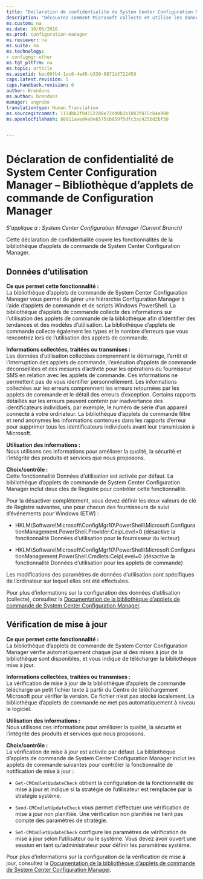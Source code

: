 ```yaml
---
title: "Déclaration de confidentialité de System Center Configuration Manager – Bibliothèque d’applets de commande de Configuration Manager"
description: "Découvrez comment Microsoft collecte et utilise les données relatives à la bibliothèque d’applets de commande System Center Configuration Manager."
ms.custom: na
ms.date: 10/06/2016
ms.prod: configuration-manager
ms.reviewer: na
ms.suite: na
ms.technology:
- configmgr-other
ms.tgt_pltfrm: na
ms.topic: article
ms.assetid: bec00fb4-1ac0-4e49-b330-0871b3722459
caps.latest.revision: 5
caps.handback.revision: 0
author: Brenduns
ms.author: brenduns
manager: angrobe
translationtype: Human Translation
ms.sourcegitcommit: 1134bb2f04152288e72d40b1b1083f415cb4e900
ms.openlocfilehash: 88d11aaed4a0e6575cb859f5dfc3ac425bd2bf38


---
```

# <a name="system-center-configuration-manager-privacy-statement---configuration-manager-cmdlet-library"></a>Déclaration de confidentialité de System Center Configuration Manager – Bibliothèque d’applets de commande de Configuration Manager

*S’applique à : System Center Configuration Manager (Current Branch)*

Cette déclaration de confidentialité couvre les fonctionnalités de la bibliothèque d’applets de commande de System Center Configuration Manager.  

## <a name="usage-data"></a>Données d’utilisation  
 **Ce que permet cette fonctionnalité :**   
La bibliothèque d’applets de commande de System Center Configuration Manager vous permet de gérer une hiérarchie Configuration Manager à l’aide d’applets de commande et de scripts Windows PowerShell. La bibliothèque d’applets de commande collecte des informations sur l’utilisation des applets de commande de la bibliothèque afin d’identifier des tendances et des modèles d’utilisation.  La bibliothèque d’applets de commande collecte également les types et le nombre d’erreurs que vous rencontrez lors de l’utilisation des applets de commande.  

 **Informations collectées, traitées ou transmises :**   
Les données d’utilisation collectées comprennent le démarrage, l’arrêt et l’interruption des applets de commande, l’exécution d’applets de commande déconseillées et des mesures d’activité pour les opérations du fournisseur SMS en relation avec les applets de commande. Ces informations ne permettent pas de vous identifier personnellement.  Les informations collectées sur les erreurs comprennent les erreurs retournées par les applets de commande et le détail des erreurs d’exception. Certains rapports détaillés sur les erreurs peuvent contenir par inadvertance des identificateurs individuels, par exemple, le numéro de série d’un appareil connecté à votre ordinateur. La bibliothèque d’applets de commande filtre et rend anonymes les informations contenues dans les rapports d’erreur pour supprimer tous les identificateurs individuels avant leur transmission à Microsoft.  

 **Utilisation des informations :**   
Nous utilisons ces informations pour améliorer la qualité, la sécurité et l’intégrité des produits et services que nous proposons.  

 **Choix/contrôle :**   
Cette fonctionnalité Données d’utilisation est activée par défaut. La bibliothèque d’applets de commande de System Center Configuration Manager inclut deux clés de Registre pour contrôler cette fonctionnalité.  

 Pour la désactiver complètement, vous devez définir les deux valeurs de clé de Registre suivantes, une pour chacun des fournisseurs de suivi d’événements pour Windows (ETW) :  

-   HKLM\Software\Microsoft\ConfigMgr10\PowerShell\Microsoft.ConfigurationManagement.PowerShell.Provider:CeipLevel=0 (désactive la fonctionnalité Données d’utilisation pour le fournisseur du lecteur)  

-   HKLM\Software\Microsoft\ConfigMgr10\PowerShell\Microsoft.ConfigurationManagement.PowerShell.Cmdlets:CeipLevel=0 (désactive la fonctionnalité Données d’utilisation pour les applets de commande)  

 Les modifications des paramètres de données d’utilisation sont spécifiques de l’ordinateur sur lequel elles ont été effectuées.  

 Pour plus d’informations sur la configuration des données d’utilisation (collecte), consultez la [Documentation de la bibliothèque d’applets de commande de System Center Configuration Manager](https://technet.microsoft.com/en-us/library/dn958404.aspx).  

## <a name="update-check"></a>Vérification de mise à jour  
 **Ce que permet cette fonctionnalité :**   
La bibliothèque d’applets de commande de System Center Configuration Manager vérifie automatiquement chaque jour si des mises à jour de la bibliothèque sont disponibles, et vous indique de télécharger la bibliothèque mise à jour.  

 **Informations collectées, traitées ou transmises :**   
La vérification de mise à jour de la bibliothèque d’applets de commande télécharge un petit fichier texte à partir du Centre de téléchargement Microsoft pour vérifier la version.   Ce fichier n’est pas stocké localement.  La bibliothèque d’applets de commande ne met pas automatiquement à niveau le logiciel.  

 **Utilisation des informations :**   
Nous utilisons ces informations pour améliorer la qualité, la sécurité et l’intégrité des produits et services que nous proposons.  

 **Choix/contrôle :**   
La vérification de mise à jour est activée par défaut.  La bibliothèque d’applets de commande de System Center Configuration Manager inclut les applets de commande suivantes pour contrôler la fonctionnalité de notification de mise à jour :  

-   `Get-CMCmdletUpdateCheck` obtient la configuration de la fonctionnalité de mise à jour et indique si la stratégie de l’utilisateur est remplacée par la stratégie système.  

-   `Send-CMCmdletUpdateCheck` vous permet d’effectuer une vérification de mise à jour non planifiée. Une vérification non planifiée ne tient pas compte des paramètres de stratégie.  

-   `Set-CMCmdletUpdateCheck` configure les paramètres de vérification de mise à jour selon l’utilisateur ou le système. Vous devez avoir ouvert une session en tant qu’administrateur pour définir les paramètres système.  

 Pour plus d’informations sur la configuration de la vérification de mise à jour, consultez la [Documentation de la bibliothèque d’applets de commande de System Center Configuration Manager](https://technet.microsoft.com/en-us/library/dn958404.aspx).  



<!--HONumber=Nov16_HO1-->



